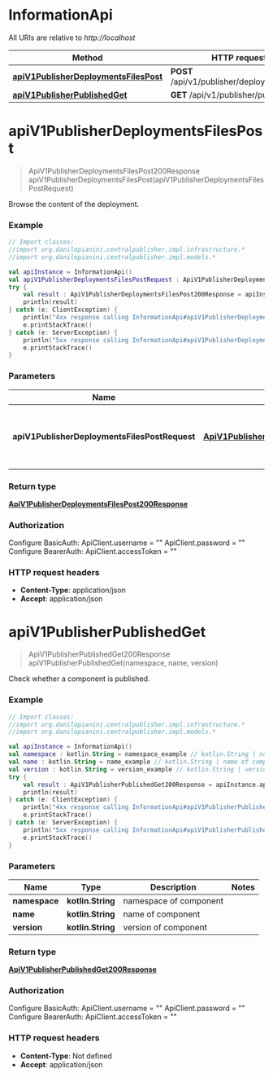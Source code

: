 # InformationApi

All URIs are relative to *http://localhost*

Method | HTTP request | Description
------------- | ------------- | -------------
[**apiV1PublisherDeploymentsFilesPost**](InformationApi.md#apiV1PublisherDeploymentsFilesPost) | **POST** /api/v1/publisher/deployments/files | 
[**apiV1PublisherPublishedGet**](InformationApi.md#apiV1PublisherPublishedGet) | **GET** /api/v1/publisher/published | 


<a id="apiV1PublisherDeploymentsFilesPost"></a>
# **apiV1PublisherDeploymentsFilesPost**
> ApiV1PublisherDeploymentsFilesPost200Response apiV1PublisherDeploymentsFilesPost(apiV1PublisherDeploymentsFilesPostRequest)



Browse the content of the deployment. 

### Example
```kotlin
// Import classes:
//import org.danilopianini.centralpublisher.impl.infrastructure.*
//import org.danilopianini.centralpublisher.impl.models.*

val apiInstance = InformationApi()
val apiV1PublisherDeploymentsFilesPostRequest : ApiV1PublisherDeploymentsFilesPostRequest =  // ApiV1PublisherDeploymentsFilesPostRequest | Request body containing the necessary parameters.
try {
    val result : ApiV1PublisherDeploymentsFilesPost200Response = apiInstance.apiV1PublisherDeploymentsFilesPost(apiV1PublisherDeploymentsFilesPostRequest)
    println(result)
} catch (e: ClientException) {
    println("4xx response calling InformationApi#apiV1PublisherDeploymentsFilesPost")
    e.printStackTrace()
} catch (e: ServerException) {
    println("5xx response calling InformationApi#apiV1PublisherDeploymentsFilesPost")
    e.printStackTrace()
}
```

### Parameters

Name | Type | Description  | Notes
------------- | ------------- | ------------- | -------------
 **apiV1PublisherDeploymentsFilesPostRequest** | [**ApiV1PublisherDeploymentsFilesPostRequest**](ApiV1PublisherDeploymentsFilesPostRequest.md)| Request body containing the necessary parameters. |

### Return type

[**ApiV1PublisherDeploymentsFilesPost200Response**](ApiV1PublisherDeploymentsFilesPost200Response.md)

### Authorization


Configure BasicAuth:
    ApiClient.username = ""
    ApiClient.password = ""
Configure BearerAuth:
    ApiClient.accessToken = ""

### HTTP request headers

 - **Content-Type**: application/json
 - **Accept**: application/json

<a id="apiV1PublisherPublishedGet"></a>
# **apiV1PublisherPublishedGet**
> ApiV1PublisherPublishedGet200Response apiV1PublisherPublishedGet(namespace, name, version)



Check whether a component is published.

### Example
```kotlin
// Import classes:
//import org.danilopianini.centralpublisher.impl.infrastructure.*
//import org.danilopianini.centralpublisher.impl.models.*

val apiInstance = InformationApi()
val namespace : kotlin.String = namespace_example // kotlin.String | namespace of component
val name : kotlin.String = name_example // kotlin.String | name of component
val version : kotlin.String = version_example // kotlin.String | version of component
try {
    val result : ApiV1PublisherPublishedGet200Response = apiInstance.apiV1PublisherPublishedGet(namespace, name, version)
    println(result)
} catch (e: ClientException) {
    println("4xx response calling InformationApi#apiV1PublisherPublishedGet")
    e.printStackTrace()
} catch (e: ServerException) {
    println("5xx response calling InformationApi#apiV1PublisherPublishedGet")
    e.printStackTrace()
}
```

### Parameters

Name | Type | Description  | Notes
------------- | ------------- | ------------- | -------------
 **namespace** | **kotlin.String**| namespace of component |
 **name** | **kotlin.String**| name of component |
 **version** | **kotlin.String**| version of component |

### Return type

[**ApiV1PublisherPublishedGet200Response**](ApiV1PublisherPublishedGet200Response.md)

### Authorization


Configure BasicAuth:
    ApiClient.username = ""
    ApiClient.password = ""
Configure BearerAuth:
    ApiClient.accessToken = ""

### HTTP request headers

 - **Content-Type**: Not defined
 - **Accept**: application/json

